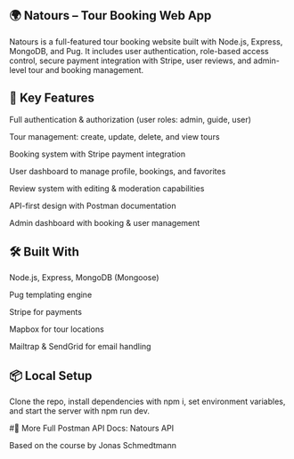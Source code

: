 ## 🌍 Natours – Tour Booking Web App
Natours is a full-featured tour booking website built with Node.js, Express, MongoDB, and Pug. It includes user authentication, role-based access control, secure payment integration with Stripe, user reviews, and admin-level tour and booking management.

## 🔑 Key Features
Full authentication & authorization (user roles: admin, guide, user)

Tour management: create, update, delete, and view tours

Booking system with Stripe payment integration

User dashboard to manage profile, bookings, and favorites

Review system with editing & moderation capabilities

API-first design with Postman documentation

Admin dashboard with booking & user management

## 🛠️ Built With
Node.js, Express, MongoDB (Mongoose)

Pug templating engine

Stripe for payments

Mapbox for tour locations

Mailtrap & SendGrid for email handling

## 📦 Local Setup
Clone the repo, install dependencies with npm i, set environment variables, and start the server with npm run dev.

#📘 More
Full Postman API Docs: Natours API

Based on the course by Jonas Schmedtmann
